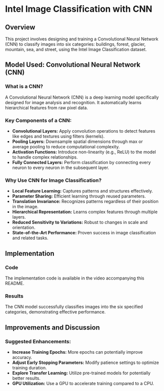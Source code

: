 # Intel Image Classification with CNN

## Overview
This project involves designing and training a Convolutional Neural Network (CNN) to classify images into six categories: buildings, forest, glacier, mountain, sea, and street, using the Intel Image Classification dataset.

## Model Used: Convolutional Neural Network (CNN)

### What is a CNN?
A Convolutional Neural Network (CNN) is a deep learning model specifically designed for image analysis and recognition. It automatically learns hierarchical features from raw pixel data.

### Key Components of a CNN:
- **Convolutional Layers:** Apply convolution operations to detect features like edges and textures using filters (kernels).
- **Pooling Layers:** Downsample spatial dimensions through max or average pooling to reduce computational complexity.
- **Activation Functions:** Introduce non-linearity (e.g., ReLU) to the model to handle complex relationships.
- **Fully Connected Layers:** Perform classification by connecting every neuron to every neuron in the subsequent layer.

### Why Use CNN for Image Classification?
- **Local Feature Learning:** Captures patterns and structures effectively.
- **Parameter Sharing:** Efficient learning through reused parameters.
- **Translation Invariance:** Recognizes patterns regardless of their position in the image.
- **Hierarchical Representation:** Learns complex features through multiple layers.
- **Reduced Sensitivity to Variations:** Robust to changes in scale and orientation.
- **State-of-the-Art Performance:** Proven success in image classification and related tasks.

## Implementation

### Code
The implementation code is available in the video accompanying this README.

### Results
The CNN model successfully classifies images into the six specified categories, demonstrating effective performance.

## Improvements and Discussion

### Suggested Enhancements:
- **Increase Training Epochs:** More epochs can potentially improve accuracy.
- **Adjust Early Stopping Parameters:** Modify patience settings to optimize training duration.
- **Explore Transfer Learning:** Utilize pre-trained models for potentially better results.
- **GPU Utilization:** Use a GPU to accelerate training compared to a CPU.


